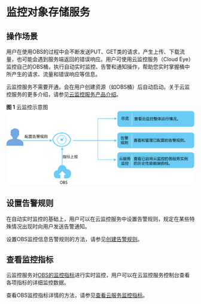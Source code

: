# 监控对象存储服务<a name="obs_03_0009"></a>

## 操作场景<a name="section36212810357"></a>

用户在使用OBS的过程中会不断发送PUT、GET类的请求，产生上传、下载流量，也可能会遇到服务端返回的错误响应。用户可使用云监控服务（Cloud Eye）监控自己的OBS桶，执行自动实时监控、告警和通知操作，帮助您实时掌握桶中所产生的请求、流量和错误响应等信息。

云监控服务不需要开通，会在用户创建资源（如OBS桶）后自动启动。关于云监控服务的更多介绍，请参见[云监控服务产品介绍](https://support.huaweicloud.com/productdesc-ces/zh-cn_topic_0015479882.html)。

**图 1**  云监控示意图<a name="fig203414262328"></a>  
![](figures/云监控示意图.png "云监控示意图")

## 设置告警规则<a name="section667020353411"></a>

在自动实时监控的基础上，用户可以在云监控服务中设置告警规则，规定在某些特殊情况出现时向用户发送告警通知。

设置OBS监控信息告警规则的方法，请参见[创建告警规则](https://support.huaweicloud.com/usermanual-ces/zh-cn_topic_0084572213.html)。

## 查看监控指标<a name="section12135192795316"></a>

云监控服务对[OBS的监控指标](对象存储服务监控指标说明.md)进行实时监控，用户可以在云监控服务控制台查看各项指标的详细监控数据。

查看OBS监控指标详情的方法，请参见[查看云服务监控指标](https://support.huaweicloud.com/qs-ces/zh-cn_topic_0018121651.html)。


